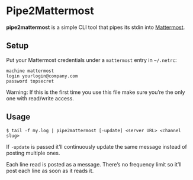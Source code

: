 # Pipe2Mattermost

**pipe2mattermost** is a simple CLI tool that pipes its stdin into
[Mattermost][].

[Mattermost]: https://about.mattermost.com/

## Setup

Put your Mattermost credentials under a `mattermost` entry in `~/.netrc`:

```netrc
machine mattermost
login yourlogin@company.com
password topsecret
```

Warning: If this is the first time you use this file make sure you’re the only
one with read/write access.

## Usage

    $ tail -f my.log | pipe2mattermost [-update] <server URL> <channel slug>

If `-update` is passed it’ll continuously update the same message instead of
posting multiple ones.

Each line read is posted as a message. There’s no frequency limit so it’ll post
each line as soon as it reads it.
